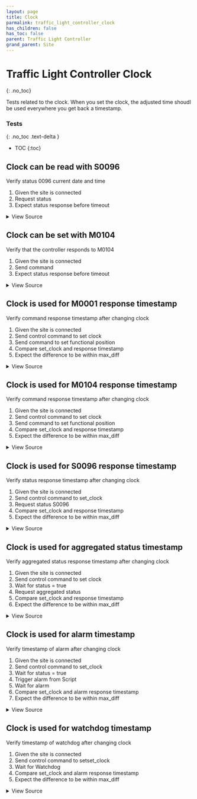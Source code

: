 ```yaml
---
layout: page
title: Clock
parmalink: traffic_light_controller_clock
has_children: false
has_toc: false
parent: Traffic Light Controller
grand_parent: Site
---
```


# Traffic Light Controller Clock
{: .no_toc}

Tests related to the clock.
When you set the clock, the adjusted time shoudl be used
everywhere you get back a timestamp.

### Tests
{: .no_toc .text-delta }

- TOC
{:toc}

## Clock can be read with S0096

Verify status 0096 current date and time

1. Given the site is connected
2. Request status
3. Expect status response before timeout

<details markdown="block">
  <summary>
     View Source
  </summary>
```ruby
request_status_and_confirm "current date and time",
{ S0096: [
  :year,
  :month,
  :day,
  :hour,
  :minute,
  :second,
] }
```
</details>




## Clock can be set with M0104

Verify that the controller responds to M0104

1. Given the site is connected
2. Send command
3. Expect status response before timeout

<details markdown="block">
  <summary>
     View Source
  </summary>
```ruby
Validator::Site.connected do |task,supervisor,site|
  prepare task, site
  set_clock(CLOCK)
end
```
</details>




## Clock is used for M0001 response timestamp

Verify command response timestamp after changing clock

1. Given the site is connected
2. Send control command to set clock
3. Send command to set functional position
4. Compare set_clock and response timestamp
5. Expect the difference to be within max_diff

<details markdown="block">
  <summary>
     View Source
  </summary>
```ruby
Validator::Site.connected do |task,supervisor,site|
  prepare task, site
  with_clock_set CLOCK do
    result = set_functional_position 'NormalControl'
    collector = result[:collector]
    max_diff = Validator.config['timeouts']['command_response'] * 2
    diff = Time.parse(collector.messages.first.attributes['cTS']) - CLOCK
    diff = diff.round
    expect(diff.abs).to be <= max_diff,
      "Timestamp of command response is off by #{diff}s, should be within #{max_diff}s"
  end
end
```
</details>




## Clock is used for M0104 response timestamp

Verify command response timestamp after changing clock

1. Given the site is connected
2. Send control command to set clock
3. Send command to set functional position
4. Compare set_clock and response timestamp
5. Expect the difference to be within max_diff

<details markdown="block">
  <summary>
     View Source
  </summary>
```ruby
Validator::Site.connected do |task,supervisor,site|
  prepare task, site
  with_clock_set CLOCK do
    result = set_functional_position 'NormalControl'
    collector = result[:collector]
    max_diff = Validator.config['timeouts']['command_response']
    diff = Time.parse(collector.messages.first.attributes['cTS']) - CLOCK
    diff = diff.round
    expect(diff.abs).to be <= max_diff,
      "Timestamp of command response is off by #{diff}s, should be within #{max_diff}s"
  end
end
```
</details>




## Clock is used for S0096 response timestamp

Verify status response timestamp after changing clock

1. Given the site is connected
2. Send control command to set_clock
3. Request status S0096
4. Compare set_clock and response timestamp
5. Expect the difference to be within max_diff

<details markdown="block">
  <summary>
     View Source
  </summary>
```ruby
Validator::Site.connected do |task,supervisor,site|
  prepare task, site
  with_clock_set CLOCK do
    status_list = { S0096: [
      :year,
      :month,
      :day,
      :hour,
      :minute,
      :second,
    ] }
    
    result = site.request_status Validator.config['main_component'],
      convert_status_list(status_list),
      collect: {
        timeout: Validator.config['timeouts']['status_response']
      }
    collector = result[:collector]
    max_diff = Validator.config['timeouts']['command_response'] + Validator.config['timeouts']['status_response']
    diff = Time.parse(collector.messages.first.attributes['sTs']) - CLOCK
    diff = diff.round          
    expect(diff.abs).to be <= max_diff,
      "Timestamp of S0096 is off by #{diff}s, should be within #{max_diff}s"
  end
end
```
</details>




## Clock is used for S0096 status response

Verify status S0096 clock after changing clock

1. Given the site is connected
2. Send control command to set_clock
3. Request status S0096
4. Compare set_clock and status timestamp
5. Expect the difference to be within max_diff

<details markdown="block">
  <summary>
     View Source
  </summary>
```ruby
Validator::Site.connected do |task,supervisor,site|
  prepare task, site
  with_clock_set CLOCK do
    status_list = { S0096: [
      :year,
      :month,
      :day,
      :hour,
      :minute,
      :second,
    ] }
    result = site.request_status Validator.config['main_component'], convert_status_list(status_list), collect: {
      timeout: Validator.config['timeouts']['status_update']
    }
    collector = result[:collector]
    status = status_list.keys.first.to_s
    received = Time.new(
      collector.query_result( {"sCI" => status, "n" => "year"} )['s'],
      collector.query_result( {"sCI" => status, "n" => "month"} )['s'],
      collector.query_result( {"sCI" => status, "n" => "day"} )['s'],
      collector.query_result( {"sCI" => status, "n" => "hour"} )['s'],
      collector.query_result( {"sCI" => status, "n" => "minute"} )['s'],
      collector.query_result( {"sCI" => status, "n" => "second"} )['s'],
      'UTC'
    )
    max_diff =
      Validator.config['timeouts']['command_response'] + 
      Validator.config['timeouts']['status_response']
    diff = received - CLOCK
    diff = diff.round
    expect(diff.abs).to be <= max_diff, 
      "Clock reported by S0096 is off by #{diff}s, should be within #{max_diff}s"
  end
end
```
</details>




## Clock is used for aggregated status timestamp

Verify aggregated status response timestamp after changing clock

1. Given the site is connected
2. Send control command to set clock
3. Wait for status = true
4. Request aggregated status
5. Compare set_clock and response timestamp
6. Expect the difference to be within max_diff

<details markdown="block">
  <summary>
     View Source
  </summary>
```ruby
Validator::Site.connected do |task,supervisor,site|
  prepare task, site
  with_clock_set CLOCK do
    result = site.request_aggregated_status Validator.config['main_component'], collect: {
      timeout: Validator.config['timeouts']['status_response']
    }
    collector = result[:collector]
    max_diff = Validator.config['timeouts']['command_response'] + Validator.config['timeouts']['status_response']
    diff = Time.parse(collector.messages.first.attributes['aSTS']) - CLOCK
    diff = diff.round
    expect(diff.abs).to be <= max_diff,
      "Timestamp of aggregated status is off by #{diff}s, should be within #{max_diff}s"
  end
end
```
</details>




## Clock is used for alarm timestamp

Verify timestamp of alarm after changing clock

1. Given the site is connected
2. Send control command to set_clock
3. Wait for status = true
4. Trigger alarm from Script
5. Wait for alarm
6. Compare set_clock and alarm response timestamp
7. Expect the difference to be within max_diff

<details markdown="block">
  <summary>
     View Source
  </summary>
```ruby
skip_unless_scripts_are_configured
Validator::Site.connected do |task,supervisor,site|
  prepare task, site
  with_clock_set CLOCK do
    component = Validator.config['components']['detector_logic'].keys.first
    with_alarm_activated do
      site.log "Waiting for alarm", level: :test
      collector = site.collect_alarms task, num: 1, timeout: Validator.config['timeouts']['alarm']
      max_diff = Validator.config['timeouts']['command_response'] + Validator.config['timeouts']['status_response']
      diff = Time.parse(collector.message.first.attributes['sTs']) - CLOCK
      diff = diff.round
      expect(diff.abs).to be <= max_diff,
        "Timestamp of alarm is off by #{diff}s, should be within #{max_diff}s"
    end
  end
end
```
</details>




## Clock is used for watchdog timestamp

Verify timestamp of watchdog after changing clock

1. Given the site is connected
2. Send control command to setset_clock
3. Wait for Watchdog
4. Compare set_clock and alarm response timestamp
5. Expect the difference to be within max_diff

<details markdown="block">
  <summary>
     View Source
  </summary>
```ruby
Validator::Site.connected do |task,supervisor,site|
  prepare task, site
  with_clock_set CLOCK do
    Validator.log "Checking watchdog timestamp", level: :test
    collector = RSMP::Collector.new site, task:task, type: "Watchdog", num: 1, timeout: Validator.config['timeouts']['watchdog']
    collector.collect!
    max_diff = Validator.config['timeouts']['command_response'] + Validator.config['timeouts']['status_response']
    diff = Time.parse(collector.messages.first.attributes['wTs']) - CLOCK
    diff = diff.round
    expect(diff.abs).to be <= max_diff,
      "Timestamp of watchdog is off by #{diff}s, should be within #{max_diff}s"
  end
end
```
</details>


